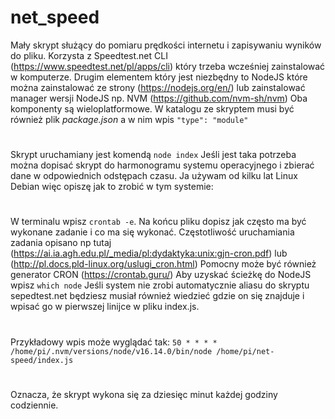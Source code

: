 # net_speed

Mały skrypt służący do pomiaru prędkości internetu i zapisywaniu wyników do pliku. Korzysta z Speedtest.net CLI (https://www.speedtest.net/pl/apps/cli) który trzeba wcześniej zainstalować w komputerze.
Drugim elementem który jest niezbędny to NodeJS które można zainstalować ze strony (https://nodejs.org/en/) lub zainstalować manager wersji NodeJS np. NVM (https://github.com/nvm-sh/nvm) Oba komponenty są wieloplatformowe. W katalogu ze skryptem musi być również plik _package.json_ a w nim wpis `"type": "module"`

#

Skrypt uruchamiany jest komendą `node index`
Jeśli jest taka potrzeba można dopisać skrypt do harmonogramu systemu operacyjnego i zbierać dane w odpowiednich odstępach czasu. Ja używam od kilku lat Linux Debian więc opiszę jak to zrobić w tym systemie:

#

W terminalu wpisz `crontab -e`. Na końcu pliku dopisz jak często ma być wykonane zadanie i co ma się wykonać. Częstotliwość uruchamiania zadania opisano np tutaj (https://ai.ia.agh.edu.pl/_media/pl:dydaktyka:unix:gjn-cron.pdf) lub (http://pl.docs.pld-linux.org/uslugi_cron.html) Pomocny może być również generator CRON (https://crontab.guru/) Aby uzyskać ścieżkę do NodeJS wpisz `which node` Jeśli system nie zrobi automatycznie aliasu do skryptu sepedtest.net będziesz musiał również wiedzieć gdzie on się znajduje i wpisać go w pierwszej linijce w pliku index.js.

#

Przykładowy wpis może wyglądać tak:
`50 * * * * /home/pi/.nvm/versions/node/v16.14.0/bin/node /home/pi/net-speed/index.js`

#

Oznacza, że skrypt wykona się za dziesięc minut każdej godziny codziennie.
